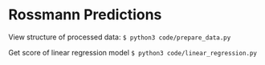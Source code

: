 # Rossmann Predictions

View structure of processed data:
`$ python3 code/prepare_data.py`

Get score of linear regression model
`$ python3 code/linear_regression.py`
